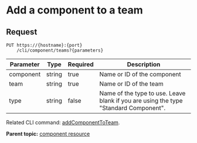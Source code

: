 # Add a component to a team

## Request

```
PUT https://{hostname}:{port}
    /cli/component/teams?{parameters}

```

|Parameter|Type|Required|Description|
|---------|----|--------|-----------|
|component|string|true|Name or ID of the component|
|team|string|true|Name or ID of the team|
|type|string|false|Name of the type to use. Leave blank if you are using the type "Standard Component".|

Related CLI command: [addComponentToTeam](udclient_addcomponenttoteam.md).

**Parent topic:** [component resource](../../com.udeploy.api.doc/topics/rest_cli_component.md)

